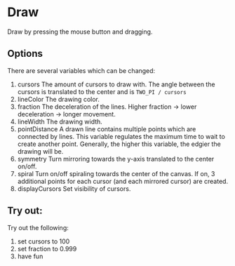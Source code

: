 # Draw

Draw by pressing the mouse button and dragging. 

## Options

There are several variables which can be changed:
1. cursors
   The amount of cursors to draw with. The angle between the cursors is translated to the center and is `TWO_PI / cursors`
2. lineColor
   The drawing color.
3. fraction
   The deceleration of the lines. Higher fraction -> lower deceleration -> longer movement.
4. lineWidth
   The drawing width.
5. pointDistance
   A drawn line contains multiple points which are connected by lines. This variable regulates the maximum time to wait to create another point. Generally, the higher this variable, the edgier the drawing will be.
6. symmetry
   Turn mirroring towards the y-axis translated to the center on/off.
7. spiral
   Turn on/off spiraling towards the center of the canvas. If on, 3 additional points for each cursor (and each mirrored cursor) are created.
8. displayCursors
   Set visibility of cursors.

## Try out:

Try out the following:
1. set cursors to 100
2. set fraction to 0.999
3. have fun